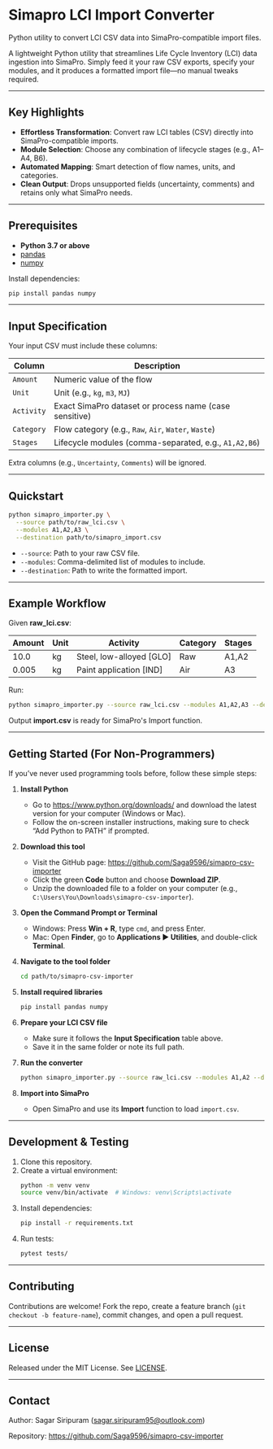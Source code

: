 # Simapro LCI Import Converter
Python utility to convert LCI CSV data into SimaPro-compatible import files.

A lightweight Python utility that streamlines Life Cycle Inventory (LCI) data ingestion into SimaPro. Simply feed it your raw CSV exports, specify your modules, and it produces a formatted import file—no manual tweaks required.

---

## Key Highlights

- **Effortless Transformation**: Convert raw LCI tables (CSV) directly into SimaPro-compatible imports.
- **Module Selection**: Choose any combination of lifecycle stages (e.g., A1–A4, B6).
- **Automated Mapping**: Smart detection of flow names, units, and categories.
- **Clean Output**: Drops unsupported fields (uncertainty, comments) and retains only what SimaPro needs.

---

## Prerequisites

- **Python 3.7 or above**
- [pandas](https://pandas.pydata.org/)
- [numpy](https://numpy.org/)

Install dependencies:

```bash
pip install pandas numpy
```

---

## Input Specification

Your input CSV must include these columns:

| Column           | Description                                                |
|------------------|------------------------------------------------------------|
| `Amount`         | Numeric value of the flow                                  |
| `Unit`           | Unit (e.g., `kg`, `m3`, `MJ`)                              |
| `Activity`       | Exact SimaPro dataset or process name (case sensitive)     |
| `Category`       | Flow category (e.g., `Raw`, `Air`, `Water`, `Waste`)       |
| `Stages`         | Lifecycle modules (comma-separated, e.g., `A1,A2,B6`)      |

Extra columns (e.g., `Uncertainty`, `Comments`) will be ignored.

---

## Quickstart

```bash
python simapro_importer.py \
  --source path/to/raw_lci.csv \
  --modules A1,A2,A3 \
  --destination path/to/simapro_import.csv
```

- `--source`: Path to your raw CSV file.
- `--modules`: Comma-delimited list of modules to include.
- `--destination`: Path to write the formatted import.

---

## Example Workflow

Given **raw_lci.csv**:

| Amount | Unit | Activity                     | Category | Stages |
|--------|------|------------------------------|----------|--------|
| 10.0   | kg   | Steel, low-alloyed [GLO]     | Raw      | A1,A2  |
| 0.005  | kg   | Paint application [IND]      | Air      | A3     |

Run:

```bash
python simapro_importer.py --source raw_lci.csv --modules A1,A2,A3 --destination import.csv
```

Output **import.csv** is ready for SimaPro's Import function.

---

## Getting Started (For Non-Programmers)

If you’ve never used programming tools before, follow these simple steps:

1. **Install Python**
   - Go to https://www.python.org/downloads/ and download the latest version for your computer (Windows or Mac).
   - Follow the on-screen installer instructions, making sure to check “Add Python to PATH” if prompted.

2. **Download this tool**
   - Visit the GitHub page: https://github.com/Saga9596/simapro-csv-importer
   - Click the green **Code** button and choose **Download ZIP**.
   - Unzip the downloaded file to a folder on your computer (e.g., `C:\Users\You\Downloads\simapro-csv-importer`).

3. **Open the Command Prompt or Terminal**
   - Windows: Press **Win + R**, type `cmd`, and press Enter.
   - Mac: Open **Finder**, go to **Applications ▶ Utilities**, and double-click **Terminal**.

4. **Navigate to the tool folder**
   ```bash
   cd path/to/simapro-csv-importer
   ```

5. **Install required libraries**
   ```bash
   pip install pandas numpy
   ```

6. **Prepare your LCI CSV file**
   - Make sure it follows the **Input Specification** table above.
   - Save it in the same folder or note its full path.

7. **Run the converter**
   ```bash
   python simapro_importer.py --source raw_lci.csv --modules A1,A2 --destination import.csv
   ```

8. **Import into SimaPro**
   - Open SimaPro and use its **Import** function to load `import.csv`.

---

## Development & Testing

1. Clone this repository.
2. Create a virtual environment:
   ```bash
   python -m venv venv
   source venv/bin/activate  # Windows: venv\Scripts\activate
   ```
3. Install dependencies:
   ```bash
   pip install -r requirements.txt
   ```
4. Run tests:
   ```bash
   pytest tests/
   ```

---

## Contributing

Contributions are welcome! Fork the repo, create a feature branch (`git checkout -b feature-name`), commit changes, and open a pull request.

---

## License

Released under the MIT License. See [LICENSE](LICENSE).

---

## Contact

Author: Sagar Siripuram (sagar.siripuram95@outlook.com)

Repository: https://github.com/Saga9596/simapro-csv-importer
